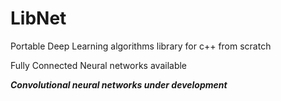 # LibNet
Portable Deep Learning algorithms library for c++ from scratch 

 Fully Connected Neural networks available

***Convolutional neural networks under development***
